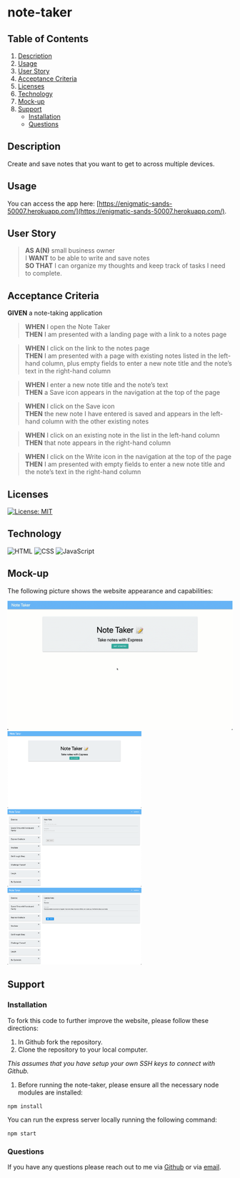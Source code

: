 # note-taker

## Table of Contents

1. [Description](#description)
1. [Usage](#usage)
1. [User Story](#user-story)
1. [Acceptance Criteria](#acceptance-criteria)
1. [Licenses](#licenses)
1. [Technology](#technology)
1. [Mock-up](#mock-up)
1. [Support](#support)
   - [Installation](#installation)
   - [Questions](#questions)

## Description
Create and save notes that you want to get to across multiple devices.

## Usage
You can access the app here: [https://enigmatic-sands-50007.herokuapp.com/](https://enigmatic-sands-50007.herokuapp.com/).

## User Story
>**AS A(N)** small business owner<br>
I **WANT** to be able to write and save notes<br>
**SO THAT** I can organize my thoughts and keep track of tasks I need to complete.


## Acceptance Criteria
**GIVEN** a note-taking application

>**WHEN** I open the Note Taker<br>
**THEN** I am presented with a landing page with a link to a notes page

>**WHEN** I click on the link to the notes page<br>
**THEN** I am presented with a page with existing notes listed in the left-hand column, plus empty fields to enter a new note title and the note’s text in the right-hand column

>**WHEN** I enter a new note title and the note’s text<br>
**THEN** a Save icon appears in the navigation at the top of the page

>**WHEN** I click on the Save icon<br>
**THEN** the new note I have entered is saved and appears in the left-hand column with the other existing notes

>**WHEN** I click on an existing note in the list in the left-hand column<br>
**THEN** that note appears in the right-hand column

>**WHEN** I click on the Write icon in the navigation at the top of the page<br>
**THEN** I am presented with empty fields to enter a new note title and the note’s text in the right-hand column

## Licenses
[![License: MIT](https://img.shields.io/badge/License-MIT-yellow.svg)](https://github.com/avidrunner87/note-taker/blob/main/LICENSE.md)

## Technology
![HTML](https://img.shields.io/static/v1?label=html&message=34.2%&color=red)
![CSS](https://img.shields.io/static/v1?label=css&message=3.1%&color=purple)
![JavaScript](https://img.shields.io/static/v1?label=javascript&message=62.7%&color=yellow)


## Mock-up
The following picture shows the website appearance and capabilities:

<img src="./assets/images/screenshots/mockup.gif" width="600"><br>
<img src="./assets/images/screenshots/screenshot01.png" width="300">
<img src="./assets/images/screenshots/screenshot02.png" width="300"><br>
<img src="./assets/images/screenshots/screenshot03.png" width="300">

## Support
### Installation
To fork this code to further improve the website, please follow these directions:

1. In Github fork the repository.
1. Clone the repository to your local computer.

_This assumes that you have setup your own SSH keys to connect with Github._

1. Before running the note-taker, please ensure all the necessary node modules are installed:

```
npm install
```

You can run the express server locally running the following command:
```
npm start
```

### Questions
If you have any questions please reach out to me via [Github](https://github.com/avidrunner87) or via [email](mailto:andrew.ronchetto@me.com).
